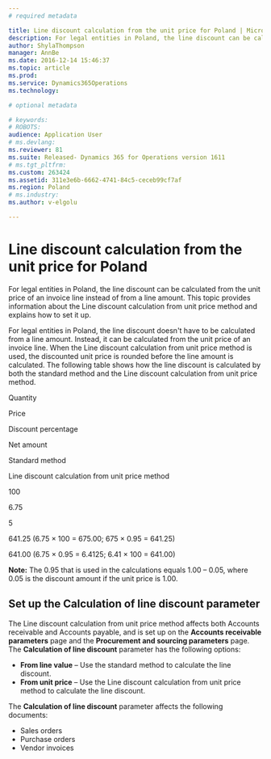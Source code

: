```yaml
---
# required metadata

title: Line discount calculation from the unit price for Poland | Microsoft Docs
description: For legal entities in Poland, the line discount can be calculated from the unit price of an invoice line instead of from a line amount. This topic provides information about the Line discount calculation from unit price method and explains how to set it up.
author: ShylaThompson
manager: AnnBe
ms.date: 2016-12-14 15:46:37
ms.topic: article
ms.prod: 
ms.service: Dynamics365Operations
ms.technology: 

# optional metadata

# keywords: 
# ROBOTS: 
audience: Application User
# ms.devlang: 
ms.reviewer: 81
ms.suite: Released- Dynamics 365 for Operations version 1611
# ms.tgt_pltfrm: 
ms.custom: 263424
ms.assetid: 311e3e6b-6662-4741-84c5-ceceb99cf7af
ms.region: Poland
# ms.industry: 
ms.author: v-elgolu

---
```


# Line discount calculation from the unit price for Poland

For legal entities in Poland, the line discount can be calculated from the unit price of an invoice line instead of from a line amount. This topic provides information about the Line discount calculation from unit price method and explains how to set it up.

For legal entities in Poland, the line discount doesn't have to be calculated from a line amount. Instead, it can be calculated from the unit price of an invoice line. When the Line discount calculation from unit price method is used, the discounted unit price is rounded before the line amount is calculated. The following table shows how the line discount is calculated by both the standard method and the Line discount calculation from unit price method.

Quantity

Price

Discount percentage

Net amount

Standard method

Line discount calculation from unit price method

100

6.75

5

641.25 (6.75 × 100 = 675.00; 675 × 0.95 = 641.25)

641.00 (6.75 × 0.95 = 6.4125; 6.41 × 100 = 641.00)

**Note:** The 0.95 that is used in the calculations equals 1.00 – 0.05, where 0.05 is the discount amount if the unit price is 1.00.

## Set up the Calculation of line discount parameter
The Line discount calculation from unit price method affects both Accounts receivable and Accounts payable, and is set up on the **Accounts receivable parameters** page and the **Procurement and sourcing parameters** page. The **Calculation of line discount** parameter has the following options:

-   **From line value** – Use the standard method to calculate the line discount.
-   **From unit price** – Use the Line discount calculation from unit price method to calculate the line discount.

The **Calculation of line discount** parameter affects the following documents:

-   Sales orders
-   Purchase orders
-   Vendor invoices


